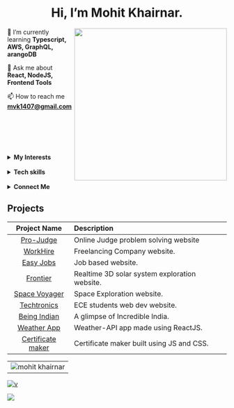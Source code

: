 
<div class="hero">
 
 <h1 align="center"> Hi, I’m Mohit Khairnar.</h1>
<img src="https://media3.giphy.com/media/qgQUggAC3Pfv687qPC/giphy.gif" width="350px" align="right" />

🌱 I’m currently learning **Typescript, AWS, GraphQL, arangoDB**

💬 Ask me about **React, NodeJS, Frontend Tools**

📫 How to reach me **mvk1407@gmail.com**

</div>


<div class="container" style="margin-top: 100px">
<details>
<summary style="font-weight: bold"> My Interests</summary>
<ul>
  <li style="font-weight: bold">Front-end development<img src="https://cdn4.iconfinder.com/data/icons/technology-83/1000/app_frontend_end_front_front-end_front_end_development-512.png" width="5%"></li>
    <li style="font-weight: bold">Back-end development <img src="https://cdn3.iconfinder.com/data/icons/seo-and-web-outline-28/64/seo-and-web-outline-28-20-512.png" width="5%"></li>
    <li style="font-weight: bold">Cloud Computing <img src="https://cdn-icons-png.flaticon.com/512/179/179698.png" width="5%"></li>
    </ul>

</details>
<br>

<details>
 <summary style="font-weight: bold">Tech skills</summary>

 <p align="center"> 
<img alt="C" src="https://img.shields.io/badge/c-%2300599C.svg?&style=for-the-badge&logo=c&logoColor=white" />
<img alt="C++" src="https://img.shields.io/badge/c++-%2300599C.svg?&style=for-the-badge&logo=c%2B%2B&ogoColor=white" />
 <img alt="Java" src="https://img.shields.io/badge/java-%23ED8B00.svg?&style=for-the-badge&logo=java&logoColor=white" />
<img alt="HTML5" src="https://img.shields.io/badge/html5-%23E34F26.svg?&style=for-the-badge&logo=html5&logoColor=white" />
 <img alt="CSS3" src="https://img.shields.io/badge/css3-%231572B6.svg?&style=for-the-badge&logo=css3&logoColor=white" />
 <img alt="JavaScript" src="https://img.shields.io/badge/javascript-%23323330.svg?&style=for-the-badge&logo=javascript&logoColor=%23F7DF1E" />
<img alt="MySQL" src="https://img.shields.io/badge/MySQL-00000F?style=for-the-badge&logo=mysql&logoColor=white" />
 <img alt="NodeJs" src="https://img.shields.io/badge/Node.js-339933?style=for-the-badge&logo=nodedotjs&logoColor=white" />
    <img alt="npm" src="https://img.shields.io/badge/npm-CB3837?style=for-the-badge&logo=npm&logoColor=white" />
    <img alt="ReactJs" src="https://img.shields.io/badge/React-20232A?style=for-the-badge&logo=react&logoColor=61DAFB" />
    <img alt="Git" src="https://img.shields.io/badge/Git-F05032?style=for-the-badge&logo=git&logoColor=white" />
    <img alt="VS Code" src="https://img.shields.io/badge/Visual_Studio_Code-0078D4?style=for-the-badge&logo=visual%20studio%20code&logoColor=white" />
    
</p>
</details>
</div>

<br>


<details>
<summary style="font-weight: bold">Connect Me </summary>
<p align="center">
 <a href="https://mvk1407@gmail.com"><img alt="gmail" src="https://img.shields.io/badge/Gmail-D14836?style=for-the-badge&logo=gmail&logoColor=white"/> 
 <a href="https://www.linkedin.com/in/mohit-k-74199a137"><img alt="lkdn" src="https://img.shields.io/badge/LinkedIn-0077B5?style=for-the-badge&logo=linkedin&logoColor=white"/>
<a href="https://twitter.com/MohitKhairnar12"><img alt="twitter" src="https://img.shields.io/badge/Twitter-1DA1F2?style=for-the-badge&logo=twitter&logoColor=white"/> </a>
</p>
</details>

<p align="center">

 <h2>Projects</h2>

|                           Project Name                           | Description                                           |
| :--------------------------------------------------------------: | :---------------------------------------------------- |
|          [Pro-Judge](https://github.com/mohittk/online-judge-mk)         | Online Judge problem solving website         |
|          [WorkHire](https://github.com/mohittk/WorkHire)          | Freelancing Company website.         |
|          [Easy Jobs](https://easy-jobs-now.herokuapp.com/)          | Job based website.         |
|          [Frontier](https://cosmofrontier.netlify.app/)          | Realtime 3D solar system exploration website.         |
|        [Space Voyager](https://space-voyager.netlify.app)        | Space Exploration website.                            |
|         [Techtronics](https://techtronics1.netlify.app)          | ECE students web dev website.                         |
|         [Being Indian](https://being-indian.netlify.app)         | A glimpse of Incredible India.                        |
|   [Weather App](https://mohittk.github.io/React-Weather-App/)    | Weather-API app made using ReactJS.                   |
| [Certificate maker](https://neos-certificate-maker.netlify.app/) | Certificate maker built using JS and CSS.             |

</p>

<table align="center">
  <tr>

<td><img src="https://github-readme-streak-stats.herokuapp.com/?user=mohittk&theme=dark" alt="mohit khairnar" />
</td>
   
</table>
<a href="https://github.com/jstrieb/github-stats">


 ![v](https://github-readme-stats.vercel.app/api/wakatime?username=mohittk&layout=compact&theme=radical)

</a>

<a href="https://git.io/mohittk"><img src="https://activity-graph.herokuapp.com/graph?username=mohittk&theme=nord" /></a>
